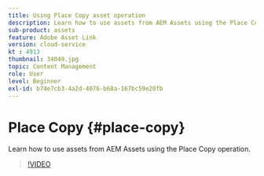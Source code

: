 ```yaml
---
title: Using Place Copy asset operation
description: Learn how to use assets from AEM Assets using the Place Copy operation.
sub-product: assets
feature: Adobe Asset Link
version: cloud-service
kt : 4913
thumbnail: 34049.jpg
topic: Content Management
role: User
level: Beginner
exl-id: b74e7cb3-4a2d-4076-b68a-167bc59e20fb
---
```

# Place Copy {#place-copy}

Learn how to use assets from AEM Assets using the Place Copy operation.

>[!VIDEO](https://video.tv.adobe.com/v/34049/?quality=12)
